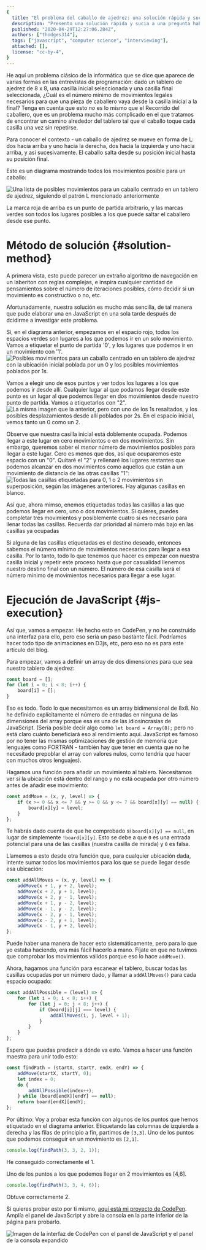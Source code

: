 ```yaml
---
{
  title: "El problema del caballo de ajedrez: una solución rápida y sucia en JavaScript",
  description: "Presento una solución rápida y sucia a una pregunta habitual en las entrevistas en la que la solución no es ni mucho menos tan completa como puede parecer en un principio.",
  published: "2020-04-29T12:27:06.284Z",
  authors: ["thodges314"],
  tags: ["javascript", "computer science", "interviewing"],
  attached: [],
  license: "cc-by-4",
}
---
```


He aquí un problema clásico de la informática que se dice que aparece de varias formas en las entrevistas de programación: dado un tablero de ajedrez de 8 x 8, una casilla inicial seleccionada y una casilla final seleccionada, ¿Cuál es el número mínimo de movimientos legales necesarios para que una pieza de caballero vaya desde la casilla inicial a la final? Tenga en cuenta que esto _no_ es lo mismo que el Recorrido del caballero, que es un problema mucho más complicado en el que tratamos de encontrar un camino alrededor del tablero tal que el caballo toque cada casilla una vez sin repetirse. 

Para conocer el contexto - un caballo de ajedrez se mueve en forma de L: dos hacia arriba y uno hacia la derecha, dos hacia la izquierda y uno hacia arriba, y así sucesivamente. El caballo salta desde su posición inicial hasta su posición final.

Esto es un diagrama mostrando todos los movimientos posible para un caballo:

![Una lista de posibles movimientos para un caballo centrado en un tablero de ajedrez, siguiendo el patrón L mencionado anteriormente](./knight-moves-0.png)

La marca roja de arriba es un punto de partida arbitrario, y las marcas verdes son todos los lugares posibles a los que puede saltar el caballero desde ese punto.

# Método de solución {#solution-method}

A primera vista, esto puede parecer un extraño algoritmo de navegación en un laberiton con reglas complejas, e inspira cualquier cantidad de pensamientos sobre el número de iteraciones posibles, cómo decidir si un movimiento es constructivo o no, etc.

Afortunadamente, nuestra solución es mucho más sencilla, de tal manera que pude elaborar una en JavaScript en una sola tarde después de dcidirme a investigar este problema.

Si, en el diagrama anterior, empezamos en el espacio rojo, todos los espacios verdes son lugares a los que podemos ir en un solo movimiento. Vamos a etiquetar el punto de partida '0', y los lugares que podemos ir en un movimiento con '1'.
![Posibles movimientos para un caballo centrado en un tablero de ajedrez con la ubicación inicial poblada por un 0 y los posibles movimientos poblados por 1s.](./knight-moves-1.png)

Vamos a elegir uno de esos puntos y ver todos los lugares a los que podemos ir desde allí. Cualquier lugar al que podamos llegar desde este punto es un lugar al que podemos llegar en dos movimientos desde nuestro punto de partida. Vamos a etiquetarlos con "2".
![La misma imagen que la anterior, pero con uno de los 1s resaltados, y los posibles desplazamientos desde allí poblados por 2s.  En el espacio inicial, vemos tanto un 0 como un 2.](./knight-moves-2.png)

Observe que nuestra casilla inicial está doblemente ocupada. Podemos llegar a este lugar en cero movimientos o en dos movimientos. Sin embargo, queremos saber el _menor_ número de movimientos posibles para llegar a este lugar. Cero es menos que dos, así que ocuparemos este espacio con un "0". Quitaré el "2" y rellenaré los lugares restantes que podemos alcanzar en dos movimientos como aquellos que están a un movimiento de distancia de las otras casillas "1":
![Todas las casillas etiquetadas para 0, 1 o 2 movimientos sin superposición, según las imágenes anteriores.  Hay algunas casillas en blanco.](./knight-moves-3.png)

Así que, ahora mimso, enemos etiquetadas todas las casillas a las que podemos llegar en cero, uno o dos movimientos. Si quieres, puedes completar tres movimientos y posiblemente cuatro si es necesario para llenar todas las casillas. Recuerda dar prioridad al número más bajo en las casillas ya ocupadas

Si alguna de las casillas etiquetadas es el destino deseado, entonces sabemos el número mínimo de movimientos necesarios para llegar a esa casilla. Por lo tanto, todo lo que tenemos que hacer es empezar con nuestra casilla inicial y repetir este proceso hasta que por casualidad llenemos nuestro destino final con un número. El número de esa casilla será el número mínimo de movimientos necesarios para llegar a ese lugar.

# Ejecución de JavaScript {#js-execution}

Así que, vamos a empezar. He hecho esto en CodePen, y no he construido una interfaz para ello, pero eso sería un paso bastante fácil. Podríamos hacer todo tipo de animaciones en D3js, etc, pero eso no es para este articulo del blog.

Para empezar, vamos a definir un array de dos dimensiones para que sea nuestro tablero de ajedrez:

```javascript
const board = [];
for (let i = 0; i < 8; i++) {
	board[i] = [];
}
```

Eso es todo. Todo lo que necesitamos es un array bidimensional de 8x8. No he definido explícitamente el número de entradas en ninguna de las dimensiones del array porque esa es una de las idiosincrasias de JavaScript. (Sería posible decir algo como `let board = Array(8);` pero no está claro cuánto beneficiará eso al rendimiento aquí. JavaScript es famoso por no tener las mismas optimizaciones de gestión de memoria que lenguajes como FORTRAN - también hay que tener en cuenta que no he necesitado prepoblar el array con valores nulos, como tendría que hacer con muchos otros lenguajes).

Hagamos una función para añadir un movimiento al tablero. Necesitamos ver si la ubicación está dentro del rango y no está ocupada por otro número antes de añadir ese movimiento:

```javascript
const addMove = (x, y, level) => {
	if (x >= 0 && x <= 7 && y >= 0 && y <= 7 && board[x][y] == null) {
		board[x][y] = level;
	}
};
```

Te habrás dado cuenta de que he comprobado si `board[x][y] == null`, en lugar de simplemente `!board[x][y]`. Esto se debe a que `0` es una entrada potencial para una de las casillas (nuestra casilla de mirada) y `0` es falsa.

Llamemos a esto desde otra función que, para cualquier ubicación dada, intente sumar todos los movimientos para los que se puede llegar desde esa ubicación:

```javascript
const addAllMoves = (x, y, level) => {
	addMove(x + 1, y + 2, level);
	addMove(x + 2, y + 1, level);
	addMove(x + 2, y - 1, level);
	addMove(x + 1, y - 2, level);
	addMove(x - 1, y - 2, level);
	addMove(x - 2, y - 1, level);
	addMove(x - 2, y + 1, level);
	addMove(x - 1, y + 2, level);
};
```

Puede haber una manera de hacer esto sistemáticamente, pero para lo que yo estaba haciendo, era más fácil hacerlo a mano. Fíjate en que no tuvimos que comprobar los movimientos válidos porque eso lo hace `addMove()`.

Ahora, hagamos una función para escanear el tablero, buscar todas las casillas ocupadas por un número dado, y llamar a `addAllMoves()` para cada espacio ocupado:

```javascript
const addAllPossible = (level) => {
	for (let i = 0; i < 8; i++) {
		for (let j = 0; j < 8; j++) {
			if (board[i][j] === level) {
				addAllMoves(i, j, level + 1);
			}
		}
	}
};
```

Espero que puedas predecir a dónde va esto. Vamos a hacer una función maestra para unir todo esto:

```javascript
const findPath = (startX, startY, endX, endY) => {
	addMove(startX, startY, 0);
	let index = 0;
	do {
		addAllPossible(index++);
	} while (board[endX][endY] == null);
	return board[endX][endY];
};
```

Por último: Voy a probar esta función con algunos de los puntos que hemos etiquetado en el diagrama anterior. Etiquetando las columnas de izquierda a derecha y las filas de principio a fin, partimos de `[3,3]`. Uno de los puntos que podemos conseguir en un movimiento es `[2,1]`.

```javascript
console.log(findPath(3, 3, 2, 1));
```

He conseguido correctamente el 1.

Uno de los puntos a los que podemos llegar en 2 movimientos es \[4,6\].

```javascript
console.log(findPath(3, 3, 4, 6));
```

Obtuve correctamente 2.

Si quieres probar esto por ti mismo, [aquí está mi proyecto de CodePen](https://codepen.io/thodges314/pen/ZEbJzPX). Amplía el panel de JavaScript y abre la consola en la parte inferior de la página para probarlo.

![Imagen de la interfaz de CodePen con el panel de JavaScript y el panel de la consola expandido](./display-knight.png)
